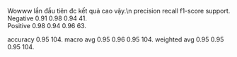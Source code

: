 Wowww lần đầu tiên đc kết quả cao vậy.\n
              precision    recall   f1-score   support. 
Negative        0.91        0.98      0.94        41.  
Positive        0.98        0.94      0.96        63. 
  
accuracy                              0.95       104. 
macro avg       0.95        0.96      0.95       104. 
weighted avg    0.95        0.95      0.95       104. 
